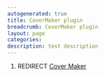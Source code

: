 ```yaml
---
autogenerated: true
title: CoverMaker plugin
breadcrumb: CoverMaker plugin
layout: page
categories: 
description: test description
---
```


1.  REDIRECT [Cover Maker](Cover_Maker )
